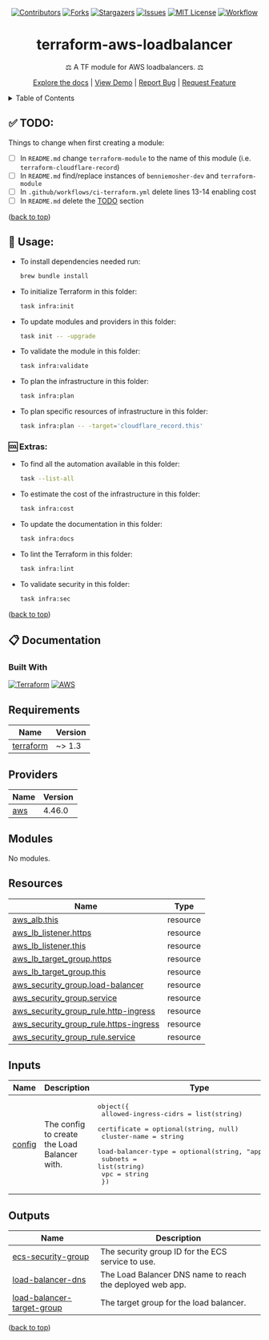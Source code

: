 <a name="readme-top"></a>

<div align="center">

[![Contributors][contributors-shield]][contributors-url]
[![Forks][forks-shield]][forks-url]
[![Stargazers][stars-shield]][stars-url]
[![Issues][issues-shield]][issues-url]
[![MIT License][license-shield]][license-url]
[![Workflow][workflow-shield]][workflow-url]

# terraform-aws-loadbalancer

⚖️ A TF module for AWS loadbalancers. ⚖

[Explore the docs](https://github.com/benniemosher-dev/terraform-module) |
[View Demo](https://github.com/benniemosher-dev/terraform-module) |
[Report Bug](https://github.com/benniemosher-dev/terraform-module/issues) |
[Request Feature](https://github.com/benniemosher-dev/terraform-module/issues)

</div>

<!-- TABLE OF CONTENTS -->
<details>
  <summary>Table of Contents</summary>
  <ul>
    <li><a href="#todo">✅ TODO</a></li>
    <li>
      <a href="#usage">📜 Usage</a>
      <ul>
        <li><a href="#extras">🆒 Extras</a></li>
      </ul>
    </li>
    <li><a href="#documentation">📋 Documentation</a></li>
  </ul>
</details>

## ✅ TODO:

Things to change when first creating a module:

- [ ] In `README.md` change `terraform-module` to the name of this module (i.e. `terraform-cloudflare-record`)
- [ ] In `README.md` find/replace instances of `benniemosher-dev` and `terraform-module`
- [ ] In `.github/workflows/ci-terraform.yml` delete lines 13-14 enabling cost
- [ ] In `README.md` delete the [TODO](README.md#todo) section

([back to top](#readme-top))

## 📜 Usage:

- To install dependencies needed run:
  ```bash
  brew bundle install
  ```
- To initialize Terraform in this folder:
  ```bash
  task infra:init
  ```
- To update modules and providers in this folder:
  ```bash
  task init -- -upgrade
  ```
- To validate the module in this folder:
  ```bash
  task infra:validate
  ```
- To plan the infrastructure in this folder:
  ```bash
  task infra:plan
  ```
- To plan specific resources of infrastructure in this folder:
  ```bash
  task infra:plan -- -target='cloudflare_record.this'
  ```

### 🆒 Extras:

- To find all the automation available in this folder:
  ```bash
  task --list-all
  ```
- To estimate the cost of the infrastructure in this folder:
  ```bash
  task infra:cost
  ```
- To update the documentation in this folder:
  ```bash
  task infra:docs
  ```
- To lint the Terraform in this folder:
  ```bash
  task infra:lint
  ```
- To validate security in this folder:
  ```bash
  task infra:sec
  ```

([back to top](#readme-top))

## 📋 Documentation

### Built With

[![Terraform][terraform-shield]][terraform-url]
[![AWS][aws-shield]][aws-url]

<!-- BEGIN_TF_DOCS -->

## Requirements

| Name                                                                     | Version |
| ------------------------------------------------------------------------ | ------- |
| <a name="requirement_terraform"></a> [terraform](#requirement_terraform) | ~> 1.3  |

## Providers

| Name                                             | Version |
| ------------------------------------------------ | ------- |
| <a name="provider_aws"></a> [aws](#provider_aws) | 4.46.0  |

## Modules

No modules.

## Resources

| Name                                                                                                                                     | Type     |
| ---------------------------------------------------------------------------------------------------------------------------------------- | -------- |
| [aws_alb.this](https://registry.terraform.io/providers/hashicorp/aws/latest/docs/resources/alb)                                          | resource |
| [aws_lb_listener.https](https://registry.terraform.io/providers/hashicorp/aws/latest/docs/resources/lb_listener)                         | resource |
| [aws_lb_listener.this](https://registry.terraform.io/providers/hashicorp/aws/latest/docs/resources/lb_listener)                          | resource |
| [aws_lb_target_group.https](https://registry.terraform.io/providers/hashicorp/aws/latest/docs/resources/lb_target_group)                 | resource |
| [aws_lb_target_group.this](https://registry.terraform.io/providers/hashicorp/aws/latest/docs/resources/lb_target_group)                  | resource |
| [aws_security_group.load-balancer](https://registry.terraform.io/providers/hashicorp/aws/latest/docs/resources/security_group)           | resource |
| [aws_security_group.service](https://registry.terraform.io/providers/hashicorp/aws/latest/docs/resources/security_group)                 | resource |
| [aws_security_group_rule.http-ingress](https://registry.terraform.io/providers/hashicorp/aws/latest/docs/resources/security_group_rule)  | resource |
| [aws_security_group_rule.https-ingress](https://registry.terraform.io/providers/hashicorp/aws/latest/docs/resources/security_group_rule) | resource |
| [aws_security_group_rule.service](https://registry.terraform.io/providers/hashicorp/aws/latest/docs/resources/security_group_rule)       | resource |

## Inputs

| Name                                                | Description                                  | Type                                                                                                                                                                                                                                        | Default | Required |
| --------------------------------------------------- | -------------------------------------------- | ------------------------------------------------------------------------------------------------------------------------------------------------------------------------------------------------------------------------------------------- | ------- | :------: |
| <a name="input_config"></a> [config](#input_config) | The config to create the Load Balancer with. | <pre>object({<br> allowed-ingress-cidrs = list(string)<br> certificate = optional(string, null)<br> cluster-name = string<br> load-balancer-type = optional(string, "application")<br> subnets = list(string)<br> vpc = string<br> })</pre> | n/a     |   yes    |

## Outputs

| Name                                                                                                              | Description                                               |
| ----------------------------------------------------------------------------------------------------------------- | --------------------------------------------------------- |
| <a name="output_ecs-security-group"></a> [ecs-security-group](#output_ecs-security-group)                         | The security group ID for the ECS service to use.         |
| <a name="output_load-balancer-dns"></a> [load-balancer-dns](#output_load-balancer-dns)                            | The Load Balancer DNS name to reach the deployed web app. |
| <a name="output_load-balancer-target-group"></a> [load-balancer-target-group](#output_load-balancer-target-group) | The target group for the load balancer.                   |

<!-- END_TF_DOCS -->

([back to top](#readme-top))

[aws-shield]: https://img.shields.io/badge/aws-232F3E?style=for-the-badge&logo=amazonaws&logoColor=white
[aws-url]: https://aws.amazon.com/
[contributors-shield]: https://img.shields.io/github/contributors/benniemosher-dev/terraform-module.svg?style=for-the-badge
[contributors-url]: https://github.com/benniemosher-dev/terraform-module/graphs/contributors
[forks-shield]: https://img.shields.io/github/forks/benniemosher-dev/terraform-module.svg?style=for-the-badge
[forks-url]: https://github.com/benniemosher-dev/terraform-module/network/members
[issues-shield]: https://img.shields.io/github/issues/benniemosher-dev/terraform-module.svg?style=for-the-badge
[issues-url]: https://github.com/benniemosher-dev/terraform-module/issues
[license-shield]: https://img.shields.io/github/license/benniemosher-dev/terraform-module.svg?style=for-the-badge
[license-url]: https://github.com/benniemosher-dev/terraform-module/blob/master/LICENSE.txt
[stars-shield]: https://img.shields.io/github/stars/benniemosher-dev/terraform-module.svg?style=for-the-badge
[stars-url]: https://github.com/benniemosher-dev/terraform-module/stargazers
[terraform-shield]: https://img.shields.io/badge/terraform-844fba?style=for-the-badge&logo=terraform&logoColor=white
[terraform-url]: https://www.terraform.io/
[workflow-shield]: https://img.shields.io/github/actions/workflow/status/benniemosher-dev/terraform-module/ci-terraform.yml?logo=github&style=for-the-badge
[workflow-url]: https://github.com/benniemosher-dev/terraform-module/actions/workflows/ci-terraform.yml
